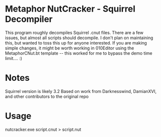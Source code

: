 # Metaphor NutCracker - Squirrel Decompiler
This program roughly decompiles Squirrel .cnut files. 
There are a few issues, but almost all scripts should decompile. 
I don't plan on maintaining this, but wanted to toss this up for anyone interested. 
If you are making simple changes, it might be worth working in 010Editor using the MetaphorCNut.bt template -- this worked for me to bypass the demo time limit.... :)

# Notes
Squirrel version is likely 3.2
Based on work from Darknesswind, DamianXVI, and other contributors to the original repo

# Usage 
nutcracker.exe script.cnut > script.nut